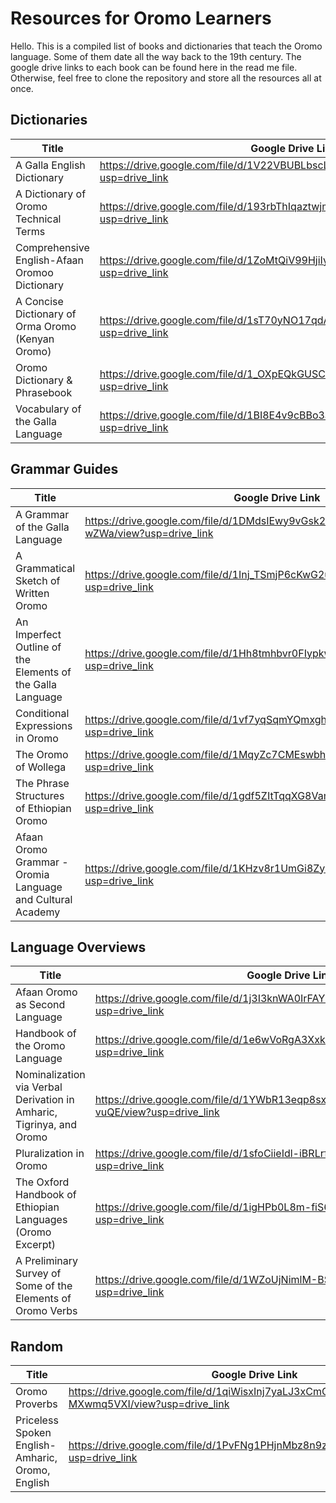 # Resources for Oromo Learners

Hello. This is a compiled list of books and dictionaries that teach the Oromo language. Some of them date all the way back to the 19th century. The google drive links to each book can be found here in the read me file. Otherwise, feel free to clone the repository and store all the resources all at once.

## Dictionaries

| Title | Google Drive Link |
| --- | --- |
| A Galla English Dictionary | https://drive.google.com/file/d/1V22VBUBLbscLK3K2RmBfiNlGnXAjoGUs/view?usp=drive_link |
| A Dictionary of Oromo Technical Terms | https://drive.google.com/file/d/193rbThIqaztwjmzcmkx-dnZpZAb1uajd/view?usp=drive_link |
| Comprehensive English-Afaan Oromoo Dictionary | https://drive.google.com/file/d/1ZoMtQiV99HjiIydQ95wwTRXz4Cd6dao7/view?usp=drive_link |
| A Concise Dictionary of Orma Oromo (Kenyan Oromo) | https://drive.google.com/file/d/1sT70yNO17qdAM5lOxqW6U3uIAkAQ7_9C/view?usp=drive_link |
| Oromo Dictionary & Phrasebook | https://drive.google.com/file/d/1_OXpEQkGUSCFcgW4rwzGyXi3wyfcGrYA/view?usp=drive_link |
| Vocabulary of the Galla Language | https://drive.google.com/file/d/1BI8E4v9cBBo3aaHFdMFPlklkzwtviqR8/view?usp=drive_link |

## Grammar Guides

| Title | Google Drive Link |
| --- | --- |
| A Grammar of the Galla Language | https://drive.google.com/file/d/1DMdsIEwy9vGsk2OGcMI26XUxLT8-wZWa/view?usp=drive_link |
| A Grammatical Sketch of Written Oromo | https://drive.google.com/file/d/1Inj_TSmjP6cKwG2uk2YXc8va5XV_e2KF/view?usp=drive_link |
| An Imperfect Outline of the Elements of the Galla Language | https://drive.google.com/file/d/1Hh8tmhbvr0FIypkwC5S8R6YUcJA2rvca/view?usp=drive_link |
| Conditional Expressions in Oromo | https://drive.google.com/file/d/1vf7yqSqmYQmxghfuKyUXs5NaS7TNyNyy/view?usp=drive_link |
| The Oromo of Wollega | https://drive.google.com/file/d/1MqyZc7CMEswbhe7sLNlrDJ29N_G7hur6/view?usp=drive_link |
| The Phrase Structures of Ethiopian Oromo | https://drive.google.com/file/d/1gdf5ZItTqqXG8VamCBJUuzhT-TwZ_Z99/view?usp=drive_link |
| Afaan Oromo Grammar - Oromia Language and Cultural Academy | https://drive.google.com/file/d/1KHzv8r1UmGi8ZyPwpYxtgiU2ukfXXbgm/view?usp=drive_link |

## Language Overviews

| Title | Google Drive Link |
| --- | --- |
| Afaan Oromo as Second Language | https://drive.google.com/file/d/1j3I3knWA0IrFAYz1s81qqLtk4RruzKot/view?usp=drive_link |
| Handbook of the Oromo Language | https://drive.google.com/file/d/1e6wVoRgA3XxkmvCNsPnym07nAgb2ohqu/view?usp=drive_link |
| Nominalization via Verbal Derivation in Amharic, Tigrinya, and Oromo | https://drive.google.com/file/d/1YWbR13eqp8sxQM1Wu_3gAQRt_2O-vuQE/view?usp=drive_link |
| Pluralization in Oromo | https://drive.google.com/file/d/1sfoCiieIdl-iBRLrfI7LObt6Q0ZkiMUS/view?usp=drive_link |
| The Oxford Handbook of Ethiopian Languages (Oromo Excerpt) | https://drive.google.com/file/d/1igHPb0L8m-fiS6hxrfV-BmXsXJqzrZei/view?usp=drive_link |
| A Preliminary Survey of Some of the Elements of Oromo Verbs | https://drive.google.com/file/d/1WZoUjNimlM-BStFfgrucBZE2IorxyEnm/view?usp=drive_link |

## Random

| Title | Google Drive Link |
| --- | --- |
| Oromo Proverbs | https://drive.google.com/file/d/1qiWisxInj7yaLJ3xCmCW_2-MXwmq5VXI/view?usp=drive_link |
| Priceless Spoken English-Amharic, Oromo, English | https://drive.google.com/file/d/1PvFNg1PHjnMbz8n9zhFu7YSbfRKa7cli/view?usp=drive_link |
